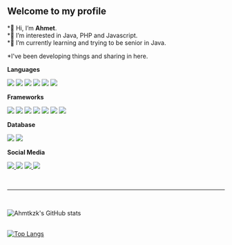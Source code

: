 <h2>Welcome to my profile</h2>

*👋 Hi, I’m <b>Ahmet</b>.<br>
*👀 I’m interested in Java, PHP and Javascript.<br>
*🌱 I’m currently learning and trying to be senior in Java.<br>

*I've been developing things and sharing in here.

<b>Languages</b> 

<img src="https://img.shields.io/badge/Java-ED8B00?style=for-the-badge&logo=java&logoColor=white" />
<img src="https://img.shields.io/badge/C%23-239120?style=for-the-badge&logo=c-sharp&logoColor=white" />
<img src="https://img.shields.io/badge/PHP-777BB4?style=for-the-badge&logo=php&logoColor=white" />
<img src="https://img.shields.io/badge/JavaScript-F7DF1E?style=for-the-badge&logo=javascript&logoColor=black" />
<img src="https://img.shields.io/badge/HTML-239120?style=for-the-badge&logo=html5&logoColor=white" />
<img src="https://img.shields.io/badge/CSS-239120?&style=for-the-badge&logo=css3&logoColor=white" />

<b>Frameworks</b>

<img src="https://img.shields.io/badge/Spring-6DB33F?style=for-the-badge&logo=spring&logoColor=white" />
<img src="https://img.shields.io/badge/apache_maven-C71A36?style=for-the-badge&logo=apachemaven&logoColor=white" />
<img src="https://img.shields.io/badge/Bootstrap-563D7C?style=for-the-badge&logo=bootstrap&logoColor=white" />
<img src="https://img.shields.io/badge/Swagger-85EA2D?style=for-the-badge&logo=Swagger&logoColor=white" />
<img src="https://img.shields.io/badge/Xampp-F37623?style=for-the-badge&logo=xampp&logoColor=white" />
<img src="https://img.shields.io/badge/Git-F05032?style=for-the-badge&logo=git&logoColor=white" />
<img src="https://img.shields.io/badge/Node.js-339933?style=for-the-badge&logo=nodedotjs&logoColor=white" />


<b>Database</b>

<img src="https://img.shields.io/badge/MySQL-00000F?style=for-the-badge&logo=mysql&logoColor=white" />
<img src="https://img.shields.io/badge/PostgreSQL-316192?style=for-the-badge&logo=postgresql&logoColor=white" />


<b>Social Media</b> 

<a target="_blank" href="https://www.instagram.com/ahmetakahs/"><img src="https://img.shields.io/badge/Instagram-E4405F?style=for-the-badge&logo=instagram&logoColor=white"/>
</a>
<a target="_blank" href="https://www.linkedin.com/in/ahmet-kazak/"><img src="https://img.shields.io/badge/LinkedIn-0077B5?style=for-the-badge&logo=linkedin&logoColor=white" /></a>
<a target="_blank" href="https://gitlab.com/ahmtkzk"><img src="https://img.shields.io/badge/GitLab-330F63?style=for-the-badge&logo=gitlab&logoColor=white" />
</a>
<a target="_blank" href="https://www.hackerrank.com/ahmetkazak08"><img src="https://img.shields.io/badge/-Hackerrank-2EC866?style=for-the-badge&logo=HackerRank&logoColor=white" />
</a>

<br />

---
<br>

![Ahmtkzk's GitHub stats](https://github-readme-stats.vercel.app/api?username=ahmtkzk&show_icons=true&theme=radical)
<br><br>

[![Top Langs](https://github-readme-stats.vercel.app/api/top-langs/?username=ahmtkzk&langs_count=8)]()





